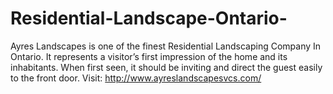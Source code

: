 # Residential-Landscape-Ontario-
Ayres Landscapes is one of the finest Residential Landscaping Company In Ontario. It represents a visitor’s first impression of the home and its inhabitants. When first seen, it should be inviting and direct the guest easily to the front door.
Visit: http://www.ayreslandscapesvcs.com/
